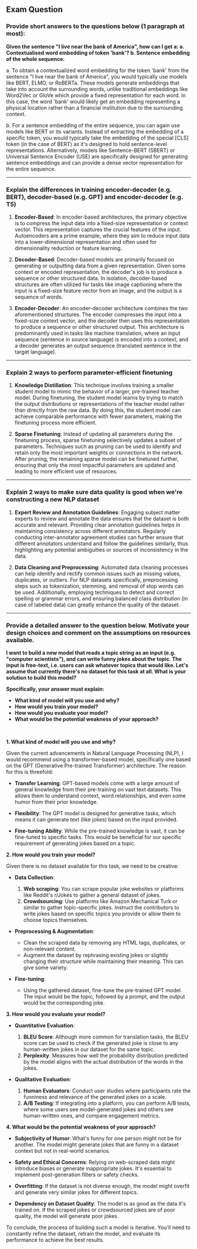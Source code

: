 ## Exam Question

### Provide short answers to the questions below (1 paragraph at most):

**Given the sentence "I live near the bank of America", how can I get a:
	a. Contextualised word embedding of token 'bank'?
	b. Sentence embedding of the whole sequence.**
	
a. To obtain a contextualized word embedding for the token 'bank' from the sentence "I live near the bank of America", you would typically use models like BERT, ELMO, or RoBERTa. These models generate embeddings that take into account the surrounding words, unlike traditional embeddings like Word2Vec or GloVe which provide a fixed representation for each word. In this case, the word 'bank' would likely get an embedding representing a physical location rather than a financial institution due to the surrounding context.

b. For a sentence embedding of the entire sequence, you can again use models like BERT or its variants. Instead of extracting the embedding of a specific token, you would typically take the embedding of the special [CLS] token (in the case of BERT) as it's designed to hold sentence-level representations. Alternatively, models like Sentence-BERT (SBERT) or Universal Sentence Encoder (USE) are specifically designed for generating sentence embeddings and can provide a dense vector representation for the entire sequence.

---

### Explain the differences in training encoder-decoder (e.g. BERT), decoder-based (e.g. GPT) and encoder-decoder (e.g. T5)

1. **Encoder-Based**: In encoder-based architectures, the primary objective is to compress the input data into a fixed-size representation or context vector. This representation captures the crucial features of the input. Autoencoders are a prime example, where they aim to reduce input data into a lower-dimensional representation and often used for dimensionality reduction or feature learning.

2. **Decoder-Based**: Decoder-based models are primarily focused on generating or outputting data from a given representation. Given some context or encoded representation, the decoder's job is to produce a sequence or other structured data. In isolation, decoder-based structures are often utilized for tasks like image captioning where the input is a fixed-size feature vector from an image, and the output is a sequence of words.

3. **Encoder-Decoder**: An encoder-decoder architecture combines the two aforementioned structures. The encoder compresses the input into a fixed-size context vector, and the decoder then uses this representation to produce a sequence or other structured output. This architecture is predominantly used in tasks like machine translation, where an input sequence (sentence in source language) is encoded into a context, and a decoder generates an output sequence (translated sentence in the target language).

---

### Explain 2 ways to perform parameter-efficient finetuning

1. **Knowledge Distillation**: This technique involves training a smaller student model to mimic the behavior of a larger, pre-trained teacher model. During finetuning, the student model learns by trying to match the output distributions or representations of the teacher model rather than directly from the raw data. By doing this, the student model can achieve comparable performance with fewer parameters, making the finetuning process more efficient.

2. **Sparse Finetuning**: Instead of updating all parameters during the finetuning process, sparse finetuning selectively updates a subset of parameters. Techniques such as pruning can be used to identify and retain only the most important weights or connections in the network. After pruning, the remaining sparse model can be finetuned further, ensuring that only the most impactful parameters are updated and leading to more efficient use of resources.

---

### Explain 2 ways to make sure data quality is good when we're constructing a new NLP dataset

1. **Expert Review and Annotation Guidelines**: Engaging subject matter experts to review and annotate the data ensures that the dataset is both accurate and relevant. Providing clear annotation guidelines helps in maintaining consistency across different annotators. Regularly conducting inter-annotator agreement studies can further ensure that different annotators understand and follow the guidelines similarly, thus highlighting any potential ambiguities or sources of inconsistency in the data.

2. **Data Cleaning and Preprocessing**: Automated data cleaning processes can help identify and rectify common issues such as missing values, duplicates, or outliers. For NLP datasets specifically, preprocessing steps such as tokenization, stemming, and removal of stop words can be used. Additionally, employing techniques to detect and correct spelling or grammar errors, and ensuring balanced class distribution (in case of labeled data) can greatly enhance the quality of the dataset.

---

### Provide a detailed answer to the question below. Motivate your design choices and comment on the assumptions on resources available.

**I want to build a new model that reads a topic string as an input (e.g. "computer scientists"), and can write funny jokes about the topic. The input is free-text, i.e. users can ask whatever topics that would like. Let's assume that currently there's no dataset for this task at all. What is your solution to build this model?**

**Specifically, your answer must explain:**

 - **What kind of model will you use and why?**
 - **How would you train your model?**
 - **How would you evaluate your model?**
 - **What would be the potential weakness of your approach?**

<br>

**1. What kind of model will you use and why?**

Given the current advancements in Natural Language Processing (NLP), I would recommend using a transformer-based model, specifically one based on the GPT (Generative Pre-trained Transformer) architecture. The reason for this is threefold:

- **Transfer Learning**: GPT-based models come with a large amount of general knowledge from their pre-training on vast text datasets. This allows them to understand context, word relationships, and even some humor from their prior knowledge.
  
- **Flexibility**: The GPT model is designed for generative tasks, which means it can generate text (like jokes) based on the input provided.
  
- **Fine-tuning Ability**: While the pre-trained knowledge is vast, it can be fine-tuned to specific tasks. This would be beneficial for our specific requirement of generating jokes based on a topic.

**2. How would you train your model?**

Given there is no dataset available for this task, we need to be creative:

- **Data Collection**:
  1. **Web scraping**: You can scrape popular joke websites or platforms like Reddit's r/Jokes to gather a general dataset of jokes.
  2. **Crowdsourcing**: Use platforms like Amazon Mechanical Turk or similar to gather topic-specific jokes. Instruct the contributors to write jokes based on specific topics you provide or allow them to choose topics themselves.
  
- **Preprocessing & Augmentation**:
  - Clean the scraped data by removing any HTML tags, duplicates, or non-relevant content.
  - Augment the dataset by rephrasing existing jokes or slightly changing their structure while maintaining their meaning. This can give some variety.

- **Fine-tuning**:
  - Using the gathered dataset, fine-tune the pre-trained GPT model. The input would be the topic, followed by a prompt, and the output would be the corresponding joke.

**3. How would you evaluate your model?**

- **Quantitative Evaluation**:
  1. **BLEU Score**: Although more common for translation tasks, the BLEU score can be used to check if the generated joke is close to any human-written jokes in our dataset for the same topic.
  2. **Perplexity**: Measures how well the probability distribution predicted by the model aligns with the actual distribution of the words in the jokes.

- **Qualitative Evaluation**:
  1. **Human Evaluators**: Conduct user studies where participants rate the funniness and relevance of the generated jokes on a scale.
  2. **A/B Testing**: If integrating into a platform, you can perform A/B tests, where some users see model-generated jokes and others see human-written ones, and compare engagement metrics.

**4. What would be the potential weakness of your approach?**

- **Subjectivity of Humor**: What's funny for one person might not be for another. The model might generate jokes that are funny in a dataset context but not in real-world scenarios.
  
- **Safety and Ethical Concerns**: Relying on web-scraped data might introduce biases or generate inappropriate jokes. It's essential to implement post-generation filters or safety checks.
  
- **Overfitting**: If the dataset is not diverse enough, the model might overfit and generate very similar jokes for different topics.
  
- **Dependency on Dataset Quality**: The model is as good as the data it's trained on. If the scraped jokes or crowdsourced jokes are of poor quality, the model will generate poor jokes.

To conclude, the process of building such a model is iterative. You'll need to constantly refine the dataset, retrain the model, and evaluate its performance to achieve the best results.